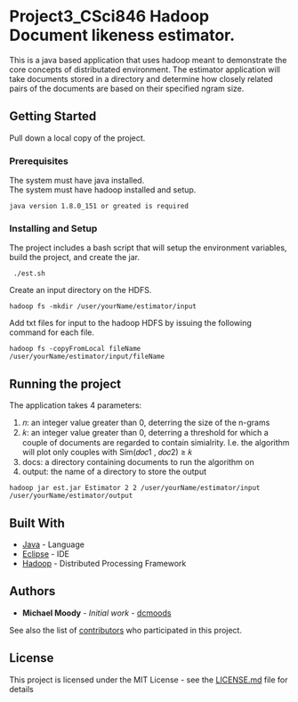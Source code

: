 # Project3_CSci846 Hadoop Document likeness estimator. 

This is a java based application that uses hadoop meant to demonstrate the core concepts of distributated environment. The estimator application will take documents stored in a directory and determine how closely related pairs of the documents are based on their specified ngram size. 

## Getting Started

Pull down a local copy of the project.  

### Prerequisites

The system must have java installed.  
The system must have hadoop installed and setup.

```
java version 1.8.0_151 or greated is required
```

### Installing and Setup

The project includes a bash script that will setup the environment variables, build the project, and create the jar.

```
 ./est.sh
```

Create an input directory on the HDFS.

```
hadoop fs -mkdir /user/yourName/estimator/input
```

Add txt files for input to the hadoop HDFS by issuing the following command for each file.

```
hadoop fs -copyFromLocal fileName /user/yourName/estimator/input/fileName
```


## Running the project

The application takes 4 parameters:

1. 𝑛: an integer value greater than 0, deterring the size of the n-grams
2. 𝑘: an integer value greater than 0, deterring a threshold for which a couple of documents are regarded to contain simialrity. I.e. the algorithm will plot only couples with Sim(𝑑𝑜𝑐1 , 𝑑𝑜𝑐2) ≥ 𝑘
3. docs: a directory containing documents to run the algorithm on
4. output: the name of a directory to store the output

```
hadoop jar est.jar Estimator 2 2 /user/yourName/estimator/input /user/yourName/estimator/output
```


## Built With

* [Java](https://www.oracle.com/technetwork/java/javase/downloads/index.html) - Language
* [Eclipse](https://www.eclipse.org/) - IDE 
* [Hadoop](https://hadoop.apache.org/) - Distributed Processing Framework

## Authors

* **Michael Moody** - *Initial work* - [dcmoods](https://github.com/dcmoods)

See also the list of [contributors](https://github.com/your/project/contributors) who participated in this project.

## License

This project is licensed under the MIT License - see the [LICENSE.md](LICENSE.md) file for details

